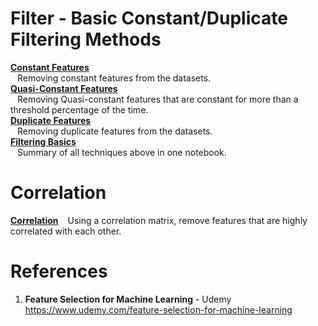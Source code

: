# Filter - Basic Constant/Duplicate Filtering Methods  
**[Constant Features](https://github.com/nkuhta/Feature-Selection-ML/blob/master/1.%20%20Filter%20Methods/1.%20%20Constant%20Features/03.2_Constant_features.ipynb)**  
&ensp;   Removing constant features from the datasets.  
**[Quasi-Constant Features](https://github.com/nkuhta/Feature-Selection-ML/blob/master/1.%20%20Filter%20Methods/1.%20%20Constant%20Features/03.3_Quasi-constant_features.ipynb)**  
&ensp;   Removing Quasi-constant features that are constant for more than a threshold percentage of the time.  
**[Duplicate Features](https://github.com/nkuhta/Feature-Selection-ML/blob/master/1.%20%20Filter%20Methods/1.%20%20Constant%20Features/03.4_Duplicated_features.ipynb)**  
&ensp;   Removing duplicate features from the datasets.  
**[Filtering Basics](https://github.com/nkuhta/Feature-Selection-ML/blob/master/1.%20%20Filter%20Methods/1.%20%20Constant%20Features/03.5_Basics_Overview.ipynb)**  
&ensp;   Summary of all techniques above in one notebook.  

# Correlation 
**[Correlation]()**
&ensp;  Using a correlation matrix, remove features that are highly correlated with each other.  

#  References
1.  **Feature Selection for Machine Learning** - Udemy  
https://www.udemy.com/feature-selection-for-machine-learning